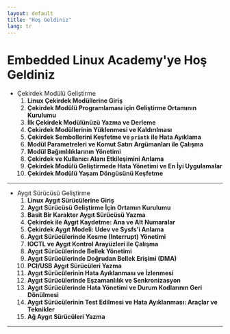 ```yaml
---
layout: default
title: "Hoş Geldiniz"
lang: tr
---
```


# Embedded Linux Academy'ye Hoş Geldiniz

- Çekirdek Modülü Geliştirme
    1. **Linux Çekirdek Modüllerine Giriş**
    2. **Çekirdek Modülü Programlaması için Geliştirme Ortamının Kurulumu**
    3. **İlk Çekirdek Modülünüzü Yazma ve Derleme**
    4. **Çekirdek Modüllerinin Yüklenmesi ve Kaldırılması**
    5. **Çekirdek Sembollerini Keşfetme ve `printk` ile Hata Ayıklama**
    6. **Modül Parametreleri ve Komut Satırı Argümanları ile Çalışma**
    7. **Modül Bağımlılıklarının Yönetimi**
    8. **Çekirdek ve Kullanıcı Alanı Etkileşimini Anlama**
    9. **Çekirdek Modülü Geliştirmede Hata Yönetimi ve En İyi Uygulamalar**
    10. **Çekirdek Modülü Yaşam Döngüsünü Keşfetme**

    
---

- Aygıt Sürücüsü Geliştirme
    1. **Linux Aygıt Sürücülerine Giriş**
    2. **Aygıt Sürücüsü Geliştirme İçin Ortamın Kurulumu**
    3. **Basit Bir Karakter Aygıt Sürücüsü Yazma**
    4. **Çekirdek ile Aygıt Kaydetme: Ana ve Alt Numaralar**
    5. **Çekirdek Aygıt Modeli: Udev ve Sysfs’i Anlama**
    6. **Aygıt Sürücülerinde Kesme (Interrupt) Yönetimi**
    7. **IOCTL ve Aygıt Kontrol Arayüzleri ile Çalışma**
    8. **Aygıt Sürücülerinde Bellek Yönetimi**
    9. **Aygıt Sürücülerinde Doğrudan Bellek Erişimi (DMA)**
    10. **PCI/USB Aygıt Sürücüleri Yazma**
    11. **Aygıt Sürücülerinin Hata Ayıklanması ve İzlenmesi**
    12. **Aygıt Sürücülerinde Eşzamanlılık ve Senkronizasyon**
    13. **Aygıt Sürücülerinde Hata Yönetimi ve Durum Kodlarının Geri Dönülmesi**
    14. **Aygıt Sürücülerinin Test Edilmesi ve Hata Ayıklanması: Araçlar ve Teknikler**
    15. **Ağ Aygıt Sürücüleri Yazma**

---

